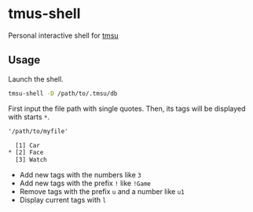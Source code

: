 
# tmus-shell

Personal interactive shell for [tmsu](https://tmsu.org/)

## Usage

Launch the shell.

```sh
tmsu-shell -D /path/to/.tmsu/db
```

First input the file path with single quotes.
Then, its tags will be displayed with starts ``*``.

```txt
'/path/to/myfile'

  [1] Car
* [2] Face
  [3] Watch
```

- Add new tags with the numbers like ``3``
- Add new tags with the prefix ``!`` like ``!Game``
- Remove tags with the prefix ``u`` and a number like ``u1``
- Display current tags with ``l``
